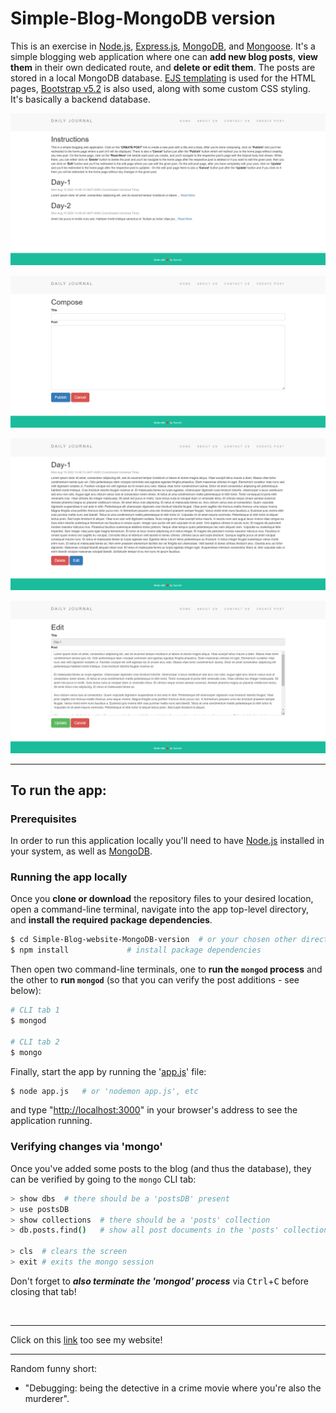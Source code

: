 # Simple-Blog-MongoDB version

This is an exercise in [Node.js](https://nodejs.org/en/), [Express.js](https://expressjs.com/), [MongoDB](https://www.mongodb.com/), and [Mongoose](https://mongoosejs.com/). It's a simple blogging web application where one can **add new blog posts**, **view them** in their own dedicated route, and **delete or edit them**. The posts are stored in a local MongoDB database. [EJS templating](https://ejs.co/) is used for the HTML pages, [Bootstrap v5.2](https://getbootstrap.com/docs/5.2/getting-started/introduction/) is also used, along with some custom CSS styling.  
It's basically a backend database.  

![simple blog image 1](/public/images/blog-1.png)  

![simple blog image 2](/public/images/blog-2.png)  

![simple blog image 3](/public/images/blog-3.png)  

![simple blog image 4](/public/images/blog-4.png)  


---  

## To run the app:  

### Prerequisites  

In order to run this application locally you'll need to have [Node.js](https://nodejs.org/en/) installed in your system, as well as [MongoDB](https://www.mongodb.com/).  

### Running the app locally  

Once you **clone or download** the repository files to your desired location, open a command-line terminal, navigate into the app top-level directory, and **install the required package dependencies**.   

```bash
$ cd Simple-Blog-website-MongoDB-version  # or your chosen other directory name
$ npm install             # install package dependencies
```

Then open two command-line terminals, one to **run the `mongod` process** and the other to **run `mongod`** (so that you can verify the post additions - see below):  

```bash
# CLI tab 1
$ mongod

# CLI tab 2
$ mongo
```

Finally, start the app by running the '[app.js](./app.js)' file:  

```bash
$ node app.js   # or 'nodemon app.js', etc
```

and type "[http://localhost:3000](http://localhost:3000)" in your browser's address to see the application running.  

### Verifying changes via 'mongo'  

Once you've added some posts to the blog (and thus the database), they can be verified by going to the `mongo` CLI tab:  

```bash
> show dbs  # there should be a 'postsDB' present
> use postsDB
> show collections  # there should be a 'posts' collection
> db.posts.find()   # show all post documents in the 'posts' collection

> cls  # clears the screen
> exit # exits the mongo session
```

Don't forget to ***also terminate the 'mongod' process*** via <kbd>Ctrl</kbd>+<kbd>C</kbd> before closing that tab! 

<br>  

---  

 Click on this [link](https://fathomless-stream-66385.herokuapp.com/) too see my website!

---

Random funny short:  
- "Debugging: being the detective in a crime movie where you're also the murderer".

